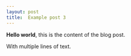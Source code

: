 ```yaml
---
layout: post
title:  Example post 3
---
```


**Hello world**, this is the content of the blog post.

With multiple lines of text.